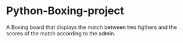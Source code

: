 # Python-Boxing-project

A Boxing board that displays the match between two figthers and the scores of the match according to the admin.
